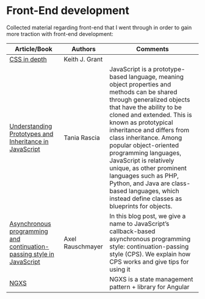 # Front-End development

Collected material regarding front-end that I went through in order to gain more traction with front-end development:

|Article/Book| Authors |  Comments 
|--|--|--|
[CSS in depth](https://github.com/evowilliamson/front-end-development/blob/master/css/css%20in%20depth.pdf) | Keith J. Grant | 
[Understanding Prototypes and Inheritance in JavaScript](https://www.digitalocean.com/community/tutorials/understanding-prototypes-and-inheritance-in-javascript) | Tania Rascia | JavaScript is a prototype-based language, meaning object properties and methods can be shared through generalized objects that have the ability to be cloned and extended. This is known as prototypical inheritance and differs from class inheritance. Among popular object-oriented programming languages, JavaScript is relatively unique, as other prominent languages such as PHP, Python, and Java are class-based languages, which instead define classes as blueprints for objects.
[Asynchronous programming and continuation-passing style in JavaScript](https://2ality.com/2012/06/continuation-passing-style.html) | Axel Rauschmayer | In this blog post, we give a name to JavaScript’s callback-based asynchronous programming style: continuation-passing style (CPS). We explain how CPS works and give tips for using it
[NGXS](https://www.ngxs.io/) | | NGXS is a state management pattern + library for Angular




